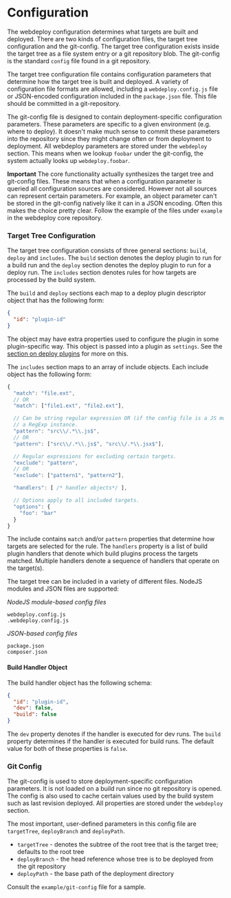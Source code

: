 Configuration
=============

The webdeploy configuration determines what targets are built and deployed.
There are two kinds of configuration files, the target tree configuration and
the git-config. The target tree configuration exists inside the target tree as a
file system entry or a git repository blob. The git-config is the standard
`config` file found in a git repository.

The target tree configuration file contains configuration parameters that
determine how the target tree is built and deployed. A variety of configuration
file formats are allowed, including a `webdeploy.config.js` file or JSON-encoded
configuration included in the `package.json` file. This file should be committed
in a git-repository.

The git-config file is designed to contain deployment-specific configuration
parameters. These parameters are specific to a given environment (e.g. where to
deploy). It doesn't make much sense to commit these parameters into the
repository since they might change often or from deployment to deployment. All
webdeploy parameters are stored under the `webdeploy` section. This means when
we lookup `foobar` under the git-config, the system actually looks up
`webdeploy.foobar`.

**Important** The core functionality actually synthesizes the target tree and
git-config files. These means that when a configuration parameter is queried
all configuration sources are considered. However not all sources can represent
certain parameters. For example, an object parameter can't be stored in the
git-config natively like it can in a JSON encoding. Often this makes the choice
pretty clear. Follow the example of the files under `example` in the webdeploy
core repository.

### Target Tree Configuration

The target tree configuration consists of three general sections: `build`,
`deploy` and `includes`. The `build` section denotes the deploy plugin to run
for a build run and the `deploy` section denotes the deploy plugin to run for a
deploy run. The `includes` section denotes rules for how targets are processed
by the build system.

The `build` and `deploy` sections each map to a deploy plugin descriptor object
that has the following form:

```json
{
  "id": "plugin-id"
}
```

The object may have extra properties used to configure the plugin in some
plugin-specific way. This object is passed into a plugin as `settings`. See the
[section on deploy plugins](deploy-plugin.md) for more on this.

The `includes` section maps to an array of include objects. Each include object
has the following form:

```js
{
  "match": "file.ext",
  // OR
  "match": ["file1.ext", "file2.ext"],

  // Can be string regular expression OR (if the config file is a JS module)
  // a RegExp instance.
  "pattern": "src\\/.*\\.js$",
  // OR
  "pattern": ["src\\/.*\\.js$", "src\\/.*\\.jsx$"],

  // Regular expressions for excluding certain targets.
  "exclude": "pattern",
  // OR
  "exclude": ["pattern1", "pattern2"],

  "handlers": [ /* handler objects*/ ],

  // Options apply to all included targets.
  "options": {
    "foo": "bar"
  }
}
```

The include contains `match` and/or `pattern` properties that determine how
targets are selected for the rule. The `handlers` property is a list of build
plugin handlers that denote which build plugins process the targets matched.
Multiple handlers denote a sequence of handlers that operate on the target(s).

The target tree can be included in a variety of different files. NodeJS modules
and JSON files are supported:

_NodeJS module-based config files_

    webdeploy.config.js
    .webdeploy.config.js

_JSON-based config files_

    package.json
    composer.json

#### Build Handler Object

The build handler object has the following schema:

```json
{
  "id": "plugin-id",
  "dev": false,
  "build": false
}
```

The `dev` property denotes if the handler is executed for dev runs. The `build`
property determines if the handler is executed for build runs. The default value
for both of these properties is `false`.

### Git Config

The git-config is used to store deployment-specific configuration parameters. It
is not loaded on a build run since no git repository is opened. The config is
also used to cache certain values used by the build system such as last revision
deployed. All properties are stored under the `webdeploy` section.

The most important, user-defined parameters in this config file are
`targetTree`, `deployBranch` and `deployPath`.

* `targetTree` - denotes the subtree of the root tree that is the target tree; defaults to the root tree
* `deployBranch` - the head reference whose tree is to be deployed from the git repository
* `deployPath` - the base path of the deployment directory

Consult the `example/git-config` file for a sample.
